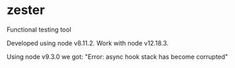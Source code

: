 # zester
Functional testing tool

Developed using node v8.11.2.
Work with node v12.18.3.

Using node v9.3.0 we got:
	"Error: async hook stack has become corrupted"

